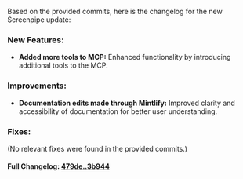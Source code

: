 Based on the provided commits, here is the changelog for the new Screenpipe update:

### **New Features:**
- **Added more tools to MCP:** Enhanced functionality by introducing additional tools to the MCP.

### **Improvements:**
- **Documentation edits made through Mintlify:** Improved clarity and accessibility of documentation for better user understanding.

### **Fixes:**
(No relevant fixes were found in the provided commits.)

#### **Full Changelog:** [479de..3b944](https://github.com/mediar-ai/screenpipe/compare/479de..3b944)

